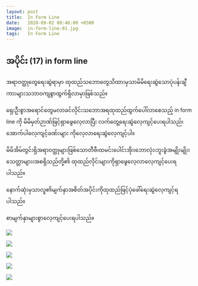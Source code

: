 ```yaml
---
layout: post
title:  In Form Line
date:   2020-09-02 08:46:00 +0300
image:  in-form-line-01.jpg
tags:   In Form Line
---
```

## အပိုင်း (17) in form line

အရာဝတ္ထုတွေရေးဆွဲရာမှာ ထုထည်သဘောတွေသိထားမှသာမိမိရေးဆွဲသောပုံပန်းချီကားများသဘာဝကျစွာထွက်ရှိလာမှာဖြစ်သည်။

ရှေးဦးစွာအရောင်‌တွေမလာခင်လိုင်းသဘောအရထုထည်ထွက်ပေါ်လာစေသည့် in form line ကို မိမိမှတ်ဉာဏ်ဖြင့်ရှာဖွေလေ့လာပြီး လက်တွေ့ရေးဆွဲလေ့ကျင့်ပေးရပါသည်၊ အောက်ပါလေ့ကျင့်ခဏ်းများ
ကိုလေ့လာရေးဆွဲလေ့ကျင့်ပါ။
    
မိမိအိမ်တွင်းရှိအရာဝတ္ထုများဖြစ်သောတီဗီ၊ထမင်းပေါင်းအိုး၊ဘောလုံး၊ဘူးခွံအမျိုးမျိုး၊သေတ္တာများ၊အစရှိသည်တို့၏ ထုထည်လိုင်းများကိုရှာဖွေလေ့လာလေ့ကျင့်ပေးရပါသည်။

နောက်ဆုံးမှသာလူ၏မျက်နှာအစိတ်အပိုင်းကိုထုထည်ဖြင့်ပုံဖေါ်ရေးဆွဲလေ့ကျင့်ရပါသည်။

စာမျက်နှာများစွာလေ့ကျင့်ပေးရပါသည်။

![]({{site.baseurl}}/img/in-form-line-01.jpg)

![]({{site.baseurl}}/img/in-form-line-02.jpg)

![]({{site.baseurl}}/img/in-form-line-03.jpg)

![]({{site.baseurl}}/img/in-form-line-04.jpg)

![]({{site.baseurl}}/img/in-form-line-05.jpg)

